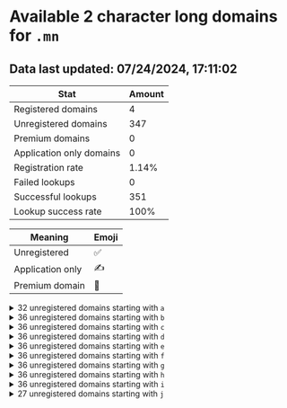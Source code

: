 # Available 2 character long domains for `.mn`

## Data last updated: 07/24/2024, 17:11:02

|Stat|Amount|
|--|--|
|Registered domains|4|
|Unregistered domains|347|
|Premium domains|0|
|Application only domains|0|
|Registration rate|1.14%|
|Failed lookups|0|
|Successful lookups|351|
|Lookup success rate|100%|


|Meaning|Emoji|
|--|--|
|Unregistered|:white_check_mark:|
|Application only|:writing_hand:|
|Premium domain|:gem:|

<details>
<summary>32 unregistered domains starting with <bold><code>a</code></bold></summary>

|Type|Domain|
|--|--|
|:white_check_mark:|`a0.mn`|
|:white_check_mark:|`a1.mn`|
|:white_check_mark:|`a2.mn`|
|:white_check_mark:|`a3.mn`|
|:white_check_mark:|`a4.mn`|
|:white_check_mark:|`a5.mn`|
|:white_check_mark:|`a6.mn`|
|:white_check_mark:|`a7.mn`|
|:white_check_mark:|`a8.mn`|
|:white_check_mark:|`a9.mn`|
|:white_check_mark:|`ab.mn`|
|:white_check_mark:|`ae.mn`|
|:white_check_mark:|`af.mn`|
|:white_check_mark:|`ag.mn`|
|:white_check_mark:|`ah.mn`|
|:white_check_mark:|`aj.mn`|
|:white_check_mark:|`ak.mn`|
|:white_check_mark:|`al.mn`|
|:white_check_mark:|`am.mn`|
|:white_check_mark:|`an.mn`|
|:white_check_mark:|`ao.mn`|
|:white_check_mark:|`ap.mn`|
|:white_check_mark:|`aq.mn`|
|:white_check_mark:|`ar.mn`|
|:white_check_mark:|`as.mn`|
|:white_check_mark:|`at.mn`|
|:white_check_mark:|`au.mn`|
|:white_check_mark:|`av.mn`|
|:white_check_mark:|`aw.mn`|
|:white_check_mark:|`ax.mn`|
|:white_check_mark:|`ay.mn`|
|:white_check_mark:|`az.mn`|
</details>
<details>
<summary>36 unregistered domains starting with <bold><code>b</code></bold></summary>

|Type|Domain|
|--|--|
|:white_check_mark:|`b0.mn`|
|:white_check_mark:|`b1.mn`|
|:white_check_mark:|`b2.mn`|
|:white_check_mark:|`b3.mn`|
|:white_check_mark:|`b4.mn`|
|:white_check_mark:|`b5.mn`|
|:white_check_mark:|`b6.mn`|
|:white_check_mark:|`b7.mn`|
|:white_check_mark:|`b8.mn`|
|:white_check_mark:|`b9.mn`|
|:white_check_mark:|`ba.mn`|
|:white_check_mark:|`bb.mn`|
|:white_check_mark:|`bc.mn`|
|:white_check_mark:|`bd.mn`|
|:white_check_mark:|`be.mn`|
|:white_check_mark:|`bf.mn`|
|:white_check_mark:|`bg.mn`|
|:white_check_mark:|`bh.mn`|
|:white_check_mark:|`bi.mn`|
|:white_check_mark:|`bj.mn`|
|:white_check_mark:|`bk.mn`|
|:white_check_mark:|`bl.mn`|
|:white_check_mark:|`bm.mn`|
|:white_check_mark:|`bn.mn`|
|:white_check_mark:|`bo.mn`|
|:white_check_mark:|`bp.mn`|
|:white_check_mark:|`bq.mn`|
|:white_check_mark:|`br.mn`|
|:white_check_mark:|`bs.mn`|
|:white_check_mark:|`bt.mn`|
|:white_check_mark:|`bu.mn`|
|:white_check_mark:|`bv.mn`|
|:white_check_mark:|`bw.mn`|
|:white_check_mark:|`bx.mn`|
|:white_check_mark:|`by.mn`|
|:white_check_mark:|`bz.mn`|
</details>
<details>
<summary>36 unregistered domains starting with <bold><code>c</code></bold></summary>

|Type|Domain|
|--|--|
|:white_check_mark:|`c0.mn`|
|:white_check_mark:|`c1.mn`|
|:white_check_mark:|`c2.mn`|
|:white_check_mark:|`c3.mn`|
|:white_check_mark:|`c4.mn`|
|:white_check_mark:|`c5.mn`|
|:white_check_mark:|`c6.mn`|
|:white_check_mark:|`c7.mn`|
|:white_check_mark:|`c8.mn`|
|:white_check_mark:|`c9.mn`|
|:white_check_mark:|`ca.mn`|
|:white_check_mark:|`cb.mn`|
|:white_check_mark:|`cc.mn`|
|:white_check_mark:|`cd.mn`|
|:white_check_mark:|`ce.mn`|
|:white_check_mark:|`cf.mn`|
|:white_check_mark:|`cg.mn`|
|:white_check_mark:|`ch.mn`|
|:white_check_mark:|`ci.mn`|
|:white_check_mark:|`cj.mn`|
|:white_check_mark:|`ck.mn`|
|:white_check_mark:|`cl.mn`|
|:white_check_mark:|`cm.mn`|
|:white_check_mark:|`cn.mn`|
|:white_check_mark:|`co.mn`|
|:white_check_mark:|`cp.mn`|
|:white_check_mark:|`cq.mn`|
|:white_check_mark:|`cr.mn`|
|:white_check_mark:|`cs.mn`|
|:white_check_mark:|`ct.mn`|
|:white_check_mark:|`cu.mn`|
|:white_check_mark:|`cv.mn`|
|:white_check_mark:|`cw.mn`|
|:white_check_mark:|`cx.mn`|
|:white_check_mark:|`cy.mn`|
|:white_check_mark:|`cz.mn`|
</details>
<details>
<summary>36 unregistered domains starting with <bold><code>d</code></bold></summary>

|Type|Domain|
|--|--|
|:white_check_mark:|`d0.mn`|
|:white_check_mark:|`d1.mn`|
|:white_check_mark:|`d2.mn`|
|:white_check_mark:|`d3.mn`|
|:white_check_mark:|`d4.mn`|
|:white_check_mark:|`d5.mn`|
|:white_check_mark:|`d6.mn`|
|:white_check_mark:|`d7.mn`|
|:white_check_mark:|`d8.mn`|
|:white_check_mark:|`d9.mn`|
|:white_check_mark:|`da.mn`|
|:white_check_mark:|`db.mn`|
|:white_check_mark:|`dc.mn`|
|:white_check_mark:|`dd.mn`|
|:white_check_mark:|`de.mn`|
|:white_check_mark:|`df.mn`|
|:white_check_mark:|`dg.mn`|
|:white_check_mark:|`dh.mn`|
|:white_check_mark:|`di.mn`|
|:white_check_mark:|`dj.mn`|
|:white_check_mark:|`dk.mn`|
|:white_check_mark:|`dl.mn`|
|:white_check_mark:|`dm.mn`|
|:white_check_mark:|`dn.mn`|
|:white_check_mark:|`do.mn`|
|:white_check_mark:|`dp.mn`|
|:white_check_mark:|`dq.mn`|
|:white_check_mark:|`dr.mn`|
|:white_check_mark:|`ds.mn`|
|:white_check_mark:|`dt.mn`|
|:white_check_mark:|`du.mn`|
|:white_check_mark:|`dv.mn`|
|:white_check_mark:|`dw.mn`|
|:white_check_mark:|`dx.mn`|
|:white_check_mark:|`dy.mn`|
|:white_check_mark:|`dz.mn`|
</details>
<details>
<summary>36 unregistered domains starting with <bold><code>e</code></bold></summary>

|Type|Domain|
|--|--|
|:white_check_mark:|`e0.mn`|
|:white_check_mark:|`e1.mn`|
|:white_check_mark:|`e2.mn`|
|:white_check_mark:|`e3.mn`|
|:white_check_mark:|`e4.mn`|
|:white_check_mark:|`e5.mn`|
|:white_check_mark:|`e6.mn`|
|:white_check_mark:|`e7.mn`|
|:white_check_mark:|`e8.mn`|
|:white_check_mark:|`e9.mn`|
|:white_check_mark:|`ea.mn`|
|:white_check_mark:|`eb.mn`|
|:white_check_mark:|`ec.mn`|
|:white_check_mark:|`ed.mn`|
|:white_check_mark:|`ee.mn`|
|:white_check_mark:|`ef.mn`|
|:white_check_mark:|`eg.mn`|
|:white_check_mark:|`eh.mn`|
|:white_check_mark:|`ei.mn`|
|:white_check_mark:|`ej.mn`|
|:white_check_mark:|`ek.mn`|
|:white_check_mark:|`el.mn`|
|:white_check_mark:|`em.mn`|
|:white_check_mark:|`en.mn`|
|:white_check_mark:|`eo.mn`|
|:white_check_mark:|`ep.mn`|
|:white_check_mark:|`eq.mn`|
|:white_check_mark:|`er.mn`|
|:white_check_mark:|`es.mn`|
|:white_check_mark:|`et.mn`|
|:white_check_mark:|`eu.mn`|
|:white_check_mark:|`ev.mn`|
|:white_check_mark:|`ew.mn`|
|:white_check_mark:|`ex.mn`|
|:white_check_mark:|`ey.mn`|
|:white_check_mark:|`ez.mn`|
</details>
<details>
<summary>36 unregistered domains starting with <bold><code>f</code></bold></summary>

|Type|Domain|
|--|--|
|:white_check_mark:|`f0.mn`|
|:white_check_mark:|`f1.mn`|
|:white_check_mark:|`f2.mn`|
|:white_check_mark:|`f3.mn`|
|:white_check_mark:|`f4.mn`|
|:white_check_mark:|`f5.mn`|
|:white_check_mark:|`f6.mn`|
|:white_check_mark:|`f7.mn`|
|:white_check_mark:|`f8.mn`|
|:white_check_mark:|`f9.mn`|
|:white_check_mark:|`fa.mn`|
|:white_check_mark:|`fb.mn`|
|:white_check_mark:|`fc.mn`|
|:white_check_mark:|`fd.mn`|
|:white_check_mark:|`fe.mn`|
|:white_check_mark:|`ff.mn`|
|:white_check_mark:|`fg.mn`|
|:white_check_mark:|`fh.mn`|
|:white_check_mark:|`fi.mn`|
|:white_check_mark:|`fj.mn`|
|:white_check_mark:|`fk.mn`|
|:white_check_mark:|`fl.mn`|
|:white_check_mark:|`fm.mn`|
|:white_check_mark:|`fn.mn`|
|:white_check_mark:|`fo.mn`|
|:white_check_mark:|`fp.mn`|
|:white_check_mark:|`fq.mn`|
|:white_check_mark:|`fr.mn`|
|:white_check_mark:|`fs.mn`|
|:white_check_mark:|`ft.mn`|
|:white_check_mark:|`fu.mn`|
|:white_check_mark:|`fv.mn`|
|:white_check_mark:|`fw.mn`|
|:white_check_mark:|`fx.mn`|
|:white_check_mark:|`fy.mn`|
|:white_check_mark:|`fz.mn`|
</details>
<details>
<summary>36 unregistered domains starting with <bold><code>g</code></bold></summary>

|Type|Domain|
|--|--|
|:white_check_mark:|`g0.mn`|
|:white_check_mark:|`g1.mn`|
|:white_check_mark:|`g2.mn`|
|:white_check_mark:|`g3.mn`|
|:white_check_mark:|`g4.mn`|
|:white_check_mark:|`g5.mn`|
|:white_check_mark:|`g6.mn`|
|:white_check_mark:|`g7.mn`|
|:white_check_mark:|`g8.mn`|
|:white_check_mark:|`g9.mn`|
|:white_check_mark:|`ga.mn`|
|:white_check_mark:|`gb.mn`|
|:white_check_mark:|`gc.mn`|
|:white_check_mark:|`gd.mn`|
|:white_check_mark:|`ge.mn`|
|:white_check_mark:|`gf.mn`|
|:white_check_mark:|`gg.mn`|
|:white_check_mark:|`gh.mn`|
|:white_check_mark:|`gi.mn`|
|:white_check_mark:|`gj.mn`|
|:white_check_mark:|`gk.mn`|
|:white_check_mark:|`gl.mn`|
|:white_check_mark:|`gm.mn`|
|:white_check_mark:|`gn.mn`|
|:white_check_mark:|`go.mn`|
|:white_check_mark:|`gp.mn`|
|:white_check_mark:|`gq.mn`|
|:white_check_mark:|`gr.mn`|
|:white_check_mark:|`gs.mn`|
|:white_check_mark:|`gt.mn`|
|:white_check_mark:|`gu.mn`|
|:white_check_mark:|`gv.mn`|
|:white_check_mark:|`gw.mn`|
|:white_check_mark:|`gx.mn`|
|:white_check_mark:|`gy.mn`|
|:white_check_mark:|`gz.mn`|
</details>
<details>
<summary>36 unregistered domains starting with <bold><code>h</code></bold></summary>

|Type|Domain|
|--|--|
|:white_check_mark:|`h0.mn`|
|:white_check_mark:|`h1.mn`|
|:white_check_mark:|`h2.mn`|
|:white_check_mark:|`h3.mn`|
|:white_check_mark:|`h4.mn`|
|:white_check_mark:|`h5.mn`|
|:white_check_mark:|`h6.mn`|
|:white_check_mark:|`h7.mn`|
|:white_check_mark:|`h8.mn`|
|:white_check_mark:|`h9.mn`|
|:white_check_mark:|`ha.mn`|
|:white_check_mark:|`hb.mn`|
|:white_check_mark:|`hc.mn`|
|:white_check_mark:|`hd.mn`|
|:white_check_mark:|`he.mn`|
|:white_check_mark:|`hf.mn`|
|:white_check_mark:|`hg.mn`|
|:white_check_mark:|`hh.mn`|
|:white_check_mark:|`hi.mn`|
|:white_check_mark:|`hj.mn`|
|:white_check_mark:|`hk.mn`|
|:white_check_mark:|`hl.mn`|
|:white_check_mark:|`hm.mn`|
|:white_check_mark:|`hn.mn`|
|:white_check_mark:|`ho.mn`|
|:white_check_mark:|`hp.mn`|
|:white_check_mark:|`hq.mn`|
|:white_check_mark:|`hr.mn`|
|:white_check_mark:|`hs.mn`|
|:white_check_mark:|`ht.mn`|
|:white_check_mark:|`hu.mn`|
|:white_check_mark:|`hv.mn`|
|:white_check_mark:|`hw.mn`|
|:white_check_mark:|`hx.mn`|
|:white_check_mark:|`hy.mn`|
|:white_check_mark:|`hz.mn`|
</details>
<details>
<summary>36 unregistered domains starting with <bold><code>i</code></bold></summary>

|Type|Domain|
|--|--|
|:white_check_mark:|`i0.mn`|
|:white_check_mark:|`i1.mn`|
|:white_check_mark:|`i2.mn`|
|:white_check_mark:|`i3.mn`|
|:white_check_mark:|`i4.mn`|
|:white_check_mark:|`i5.mn`|
|:white_check_mark:|`i6.mn`|
|:white_check_mark:|`i7.mn`|
|:white_check_mark:|`i8.mn`|
|:white_check_mark:|`i9.mn`|
|:white_check_mark:|`ia.mn`|
|:white_check_mark:|`ib.mn`|
|:white_check_mark:|`ic.mn`|
|:white_check_mark:|`id.mn`|
|:white_check_mark:|`ie.mn`|
|:white_check_mark:|`if.mn`|
|:white_check_mark:|`ig.mn`|
|:white_check_mark:|`ih.mn`|
|:white_check_mark:|`ii.mn`|
|:white_check_mark:|`ij.mn`|
|:white_check_mark:|`ik.mn`|
|:white_check_mark:|`il.mn`|
|:white_check_mark:|`im.mn`|
|:white_check_mark:|`in.mn`|
|:white_check_mark:|`io.mn`|
|:white_check_mark:|`ip.mn`|
|:white_check_mark:|`iq.mn`|
|:white_check_mark:|`ir.mn`|
|:white_check_mark:|`is.mn`|
|:white_check_mark:|`it.mn`|
|:white_check_mark:|`iu.mn`|
|:white_check_mark:|`iv.mn`|
|:white_check_mark:|`iw.mn`|
|:white_check_mark:|`ix.mn`|
|:white_check_mark:|`iy.mn`|
|:white_check_mark:|`iz.mn`|
</details>
<details>
<summary>27 unregistered domains starting with <bold><code>j</code></bold></summary>

|Type|Domain|
|--|--|
|:white_check_mark:|`j0.mn`|
|:white_check_mark:|`ja.mn`|
|:white_check_mark:|`jb.mn`|
|:white_check_mark:|`jc.mn`|
|:white_check_mark:|`jd.mn`|
|:white_check_mark:|`je.mn`|
|:white_check_mark:|`jf.mn`|
|:white_check_mark:|`jg.mn`|
|:white_check_mark:|`jh.mn`|
|:white_check_mark:|`ji.mn`|
|:white_check_mark:|`jj.mn`|
|:white_check_mark:|`jk.mn`|
|:white_check_mark:|`jl.mn`|
|:white_check_mark:|`jm.mn`|
|:white_check_mark:|`jn.mn`|
|:white_check_mark:|`jo.mn`|
|:white_check_mark:|`jp.mn`|
|:white_check_mark:|`jq.mn`|
|:white_check_mark:|`jr.mn`|
|:white_check_mark:|`js.mn`|
|:white_check_mark:|`jt.mn`|
|:white_check_mark:|`ju.mn`|
|:white_check_mark:|`jv.mn`|
|:white_check_mark:|`jw.mn`|
|:white_check_mark:|`jx.mn`|
|:white_check_mark:|`jy.mn`|
|:white_check_mark:|`jz.mn`|
</details>